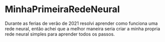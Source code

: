 # MinhaPrimeiraRedeNeural

Durante as ferias de verão de 2021 resolvi aprender como funciona uma rede neural, então achei que a melhor maneira seria criar a minha propria rede neural simples
para aprender todos os passos.
